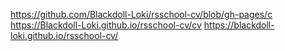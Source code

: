 https://github.com/Blackdoll-Loki/rsschool-cv/blob/gh-pages/c
https://Blackdoll-Loki.github.io/rsschool-cv/cv
https://blackdoll-loki.github.io/rsschool-cv/
